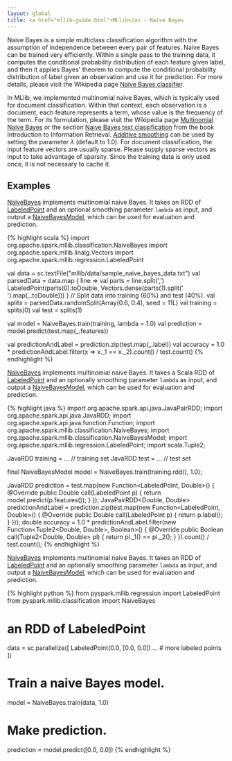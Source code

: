 ```yaml
---
layout: global
title: <a href="mllib-guide.html">MLlib</a> - Naive Bayes
---
```


Naive Bayes is a simple multiclass classification algorithm with the assumption of independence
between every pair of features. Naive Bayes can be trained very efficiently. Within a single pass to
the training data, it computes the conditional probability distribution of each feature given label,
and then it applies Bayes' theorem to compute the conditional probability distribution of label
given an observation and use it for prediction. For more details, please visit the Wikipedia page
[Naive Bayes classifier](http://en.wikipedia.org/wiki/Naive_Bayes_classifier).

In MLlib, we implemented multinomial naive Bayes, which is typically used for document
classification. Within that context, each observation is a document, each feature represents a term,
whose value is the frequency of the term. For its formulation, please visit the Wikipedia page
[Multinomial Naive Bayes](http://en.wikipedia.org/wiki/Naive_Bayes_classifier#Multinomial_naive_Bayes)
or the section
[Naive Bayes text classification](http://nlp.stanford.edu/IR-book/html/htmledition/naive-bayes-text-classification-1.html)
from the book Introduction to Information
Retrieval. [Additive smoothing](http://en.wikipedia.org/wiki/Lidstone_smoothing) can be used by
setting the parameter $\lambda$ (default to $1.0$). For document classification, the input feature
vectors are usually sparse. Please supply sparse vectors as input to take advantage of
sparsity. Since the training data is only used once, it is not necessary to cache it.

## Examples

<div class="codetabs">
<div data-lang="scala" markdown="1">

[NaiveBayes](api/scala/index.html#org.apache.spark.mllib.classification.NaiveBayes$) implements
multinomial naive Bayes. It takes an RDD of
[LabeledPoint](api/scala/index.html#org.apache.spark.mllib.regression.LabeledPoint) and an optional
smoothing parameter `lambda` as input, and output a
[NaiveBayesModel](api/scala/index.html#org.apache.spark.mllib.classification.NaiveBayesModel), which
can be used for evaluation and prediction.

{% highlight scala %}
import org.apache.spark.mllib.classification.NaiveBayes
import org.apache.spark.mllib.linalg.Vectors
import org.apache.spark.mllib.regression.LabeledPoint

val data = sc.textFile("mllib/data/sample_naive_bayes_data.txt")
val parsedData = data.map { line =>
  val parts = line.split(',')
  LabeledPoint(parts(0).toDouble, Vectors.dense(parts(1).split(' ').map(_.toDouble)))
}
// Split data into training (60%) and test (40%).
val splits = parsedData.randomSplit(Array(0.6, 0.4), seed = 11L)
val training = splits(0)
val test = splits(1)

val model = NaiveBayes.train(training, lambda = 1.0)
val prediction = model.predict(test.map(_.features))

val predictionAndLabel = prediction.zip(test.map(_.label))
val accuracy = 1.0 * predictionAndLabel.filter(x => x._1 == x._2).count() / test.count()
{% endhighlight %}
</div>

<div data-lang="java" markdown="1">

[NaiveBayes](api/scala/index.html#org.apache.spark.mllib.classification.NaiveBayes$) implements
multinomial naive Bayes. It takes a Scala RDD of
[LabeledPoint](api/scala/index.html#org.apache.spark.mllib.regression.LabeledPoint) and an
optionally smoothing parameter `lambda` as input, and output a
[NaiveBayesModel](api/scala/index.html#org.apache.spark.mllib.classification.NaiveBayesModel), which
can be used for evaluation and prediction.

{% highlight java %}
import org.apache.spark.api.java.JavaPairRDD;
import org.apache.spark.api.java.JavaRDD;
import org.apache.spark.api.java.function.Function;
import org.apache.spark.mllib.classification.NaiveBayes;
import org.apache.spark.mllib.classification.NaiveBayesModel;
import org.apache.spark.mllib.regression.LabeledPoint;
import scala.Tuple2;

JavaRDD<LabeledPoint> training = ... // training set
JavaRDD<LabeledPoint> test = ... // test set

final NaiveBayesModel model = NaiveBayes.train(training.rdd(), 1.0);

JavaRDD<Double> prediction =
  test.map(new Function<LabeledPoint, Double>() {
    @Override public Double call(LabeledPoint p) {
      return model.predict(p.features());
    }
  });
JavaPairRDD<Double, Double> predictionAndLabel = 
  prediction.zip(test.map(new Function<LabeledPoint, Double>() {
    @Override public Double call(LabeledPoint p) {
      return p.label();
    }
  }));
double accuracy = 1.0 * predictionAndLabel.filter(new Function<Tuple2<Double, Double>, Boolean>() {
    @Override public Boolean call(Tuple2<Double, Double> pl) {
      return pl._1() == pl._2();
    }
  }).count() / test.count();
{% endhighlight %}
</div>

<div data-lang="python" markdown="1">

[NaiveBayes](api/pyspark/pyspark.mllib.classification.NaiveBayes-class.html) implements multinomial
naive Bayes. It takes an RDD of
[LabeledPoint](api/pyspark/pyspark.mllib.regression.LabeledPoint-class.html) and an optionally
smoothing parameter `lambda` as input, and output a
[NaiveBayesModel](api/pyspark/pyspark.mllib.classification.NaiveBayesModel-class.html), which can be
used for evaluation and prediction.

<!-- TODO: Make Python's example consistent with Scala's and Java's. -->
{% highlight python %}
from pyspark.mllib.regression import LabeledPoint
from pyspark.mllib.classification import NaiveBayes

# an RDD of LabeledPoint
data = sc.parallelize([
  LabeledPoint(0.0, [0.0, 0.0])
  ... # more labeled points
])

# Train a naive Bayes model.
model = NaiveBayes.train(data, 1.0)

# Make prediction.
prediction = model.predict([0.0, 0.0])
{% endhighlight %}

</div>
</div>
